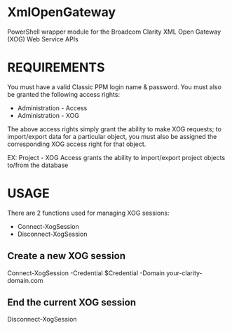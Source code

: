 # XmlOpenGateway
PowerShell wrapper module for the Broadcom Clarity XML Open Gateway (XOG) Web Service APIs

# REQUIREMENTS
You must have a valid Classic PPM login name & password. 
You must also be granted the following access rights:
  
  - Administration - Access
  - Administration - XOG 

The above access rights simply grant the ability to make XOG requests; to import/export data for a 
particular object, you must also be assigned the corresponding XOG access right for that object.

EX: Project - XOG Access grants the ability to import/export project objects to/from the database

# USAGE
There are 2 functions used for managing XOG sessions:

  - Connect-XogSession
  - Disconnect-XogSession

## Create a new XOG session
Connect-XogSession -Credential $Credential -Domain your-clarity-domain.com

## End the current XOG session
Disconnect-XogSession
